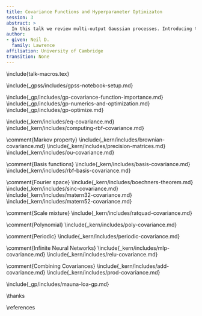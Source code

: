 ```yaml
---
title: Covariance Functions and Hyperparameter Optimizaton
session: 3
abstract: >
  In this talk we review multi-output Gaussian processes. Introducing them initially through a Kalman filter representation of a GP.
author: 
- given: Neil D. 
  family: Lawrence
affiliation: University of Cambridge
transition: None
---
```


<!-- To compile -->

\include{talk-macros.tex}

\include{_gpss/includes/gpss-notebook-setup.md}

\include{_gp/includes/gp-covariance-function-importance.md}
\include{_gp/includes/gp-numerics-and-optimization.md}
\include{_gp/includes/gp-optimize.md}

\include{_kern/includes/eq-covariance.md}
\include{_kern/includes/computing-rbf-covariance.md}

\comment{Markov property}
\include{_kern/includes/brownian-covariance.md}
\include{_kern/includes/precision-matrices.md}
\include{_kern/includes/ou-covariance.md}

\comment{Basis functions}
\include{_kern/includes/basis-covariance.md}
\include{_kern/includes/rbf-basis-covariance.md}

\comment{Fourier space}
\include{_kern/includes/boechners-theorem.md}
\include{_kern/includes/sinc-covariance.md}
\include{_kern/includes/matern32-covariance.md}
\include{_kern/includes/matern52-covariance.md}

\comment{Scale mixture}
\include{_kern/includes/ratquad-covariance.md}

\comment{Polynomial}
\include{_kern/includes/poly-covariance.md}

\comment{Periodic}
\include{_kern/includes/periodic-covariance.md}

\comment{Infinite Neural Networks}
\include{_kern/includes/mlp-covariance.md}
\include{_kern/includes/relu-covariance.md}

\comment{Combining Covariances}
\include{_kern/includes/add-covariance.md}
\include{_kern/includes/prod-covariance.md}


\include{_gp/includes/mauna-loa-gp.md}

\thanks

\references



